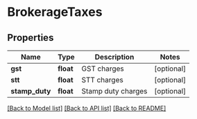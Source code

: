 # BrokerageTaxes

## Properties
Name | Type | Description | Notes
------------ | ------------- | ------------- | -------------
**gst** | **float** | GST charges | [optional] 
**stt** | **float** | STT charges | [optional] 
**stamp_duty** | **float** | Stamp duty charges | [optional] 

[[Back to Model list]](../README.md#documentation-for-models) [[Back to API list]](../README.md#documentation-for-api-endpoints) [[Back to README]](../README.md)

